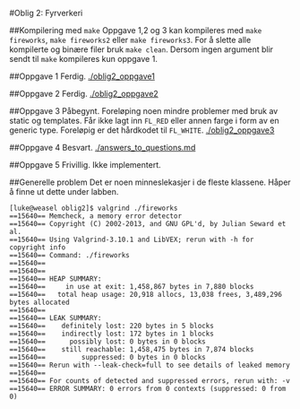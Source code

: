 #Oblig 2: Fyrverkeri

##Kompilering med `make`
Oppgave 1,2 og 3 kan kompileres med `make fireworks`, `make fireworks2` eller `make fireworks3`. For å slette alle kompilerte og binære filer bruk `make clean`. Dersom ingen argument blir sendt til `make` kompileres kun oppgave 1. 

##Oppgave 1
Ferdig. 
[./oblig2_oppgave1](./oblig2_oppgave1)

##Oppgave 2
Ferdig. 
[./oblig2_oppgave2](./oblig2_oppgave2)

##Oppgave 3
Påbegynt. Foreløping noen mindre problemer med bruk av static og templates. Får ikke lagt inn `FL_RED` eller annen farge i form av en generic type. Foreløpig er det hårdkodet til `FL_WHITE`.
[./oblig2_oppgave3](./oblig2_oppgave3)

##Oppgave 4
Besvart. 
[./answers_to_questions.md](./answers_to_questions.md)

##Oppgave 5
Frivillig. Ikke implementert. 

##Generelle problem
Det er noen minneslekasjer i de fleste klassene. Håper å finne ut dette under labben. 
```
[luke@weasel oblig2]$ valgrind ./fireworks 
==15640== Memcheck, a memory error detector
==15640== Copyright (C) 2002-2013, and GNU GPL'd, by Julian Seward et al.
==15640== Using Valgrind-3.10.1 and LibVEX; rerun with -h for copyright info
==15640== Command: ./fireworks
==15640== 
==15640== 
==15640== HEAP SUMMARY:
==15640==     in use at exit: 1,458,867 bytes in 7,880 blocks
==15640==   total heap usage: 20,918 allocs, 13,038 frees, 3,489,296 bytes allocated
==15640== 
==15640== LEAK SUMMARY:
==15640==    definitely lost: 220 bytes in 5 blocks
==15640==    indirectly lost: 172 bytes in 1 blocks
==15640==      possibly lost: 0 bytes in 0 blocks
==15640==    still reachable: 1,458,475 bytes in 7,874 blocks
==15640==         suppressed: 0 bytes in 0 blocks
==15640== Rerun with --leak-check=full to see details of leaked memory
==15640== 
==15640== For counts of detected and suppressed errors, rerun with: -v
==15640== ERROR SUMMARY: 0 errors from 0 contexts (suppressed: 0 from 0)
```
